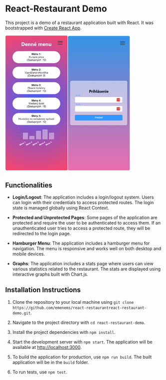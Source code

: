 # React-Restaurant Demo

This project is a demo of a restaurant application built with React. It was bootstrapped with [Create React App](https://github.com/facebook/create-react-app).

<img src="docs/mobile_readme.png" alt="Example view" width="400"/>

## Functionalities

- **Login/Logout**: The application includes a login/logout system. Users can login with their credentials to access protected routes. The login state is managed globally using React Context.

- **Protected and Unprotected Pages**: Some pages of the application are protected and require the user to be authenticated to access them. If an unauthenticated user tries to access a protected route, they will be redirected to the login page.

- **Hamburger Menu**: The application includes a hamburger menu for navigation. The menu is responsive and works well on both desktop and mobile devices.

- **Graphs**: The application includes a stats page where users can view various statistics related to the restaurant. The stats are displayed using interactive graphs built with Chart.js.

## Installation Instructions

1. Clone the repository to your local machine using `git clone https://github.com/emenems/react-restaurantreact-restaurant-demo.git`.

2. Navigate to the project directory with `cd react-restaurant-demo`.

3. Install the project dependencies with `npm install`.

4. Start the development server with `npm start`. The application will be available at [http://localhost:3000](http://localhost:3000).

5. To build the application for production, use `npm run build`. The built application will be in the `build` folder.

6. To run tests, use `npm test`.
